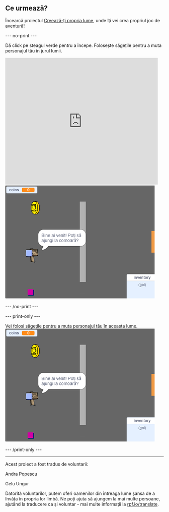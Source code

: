 ## Ce urmează?

Încearcă proiectul [Creează-ți propria lume](https://projects.raspberrypi.org/ro-RO/projects/create-your-own-world?utm_source=pathway&utm_medium=whatnext&utm_campaign=projects), unde îți vei crea propriul joc de aventură!

--- no-print ---

Dă click pe steagul verde pentru a începe. Folosește săgețile pentru a muta personajul tău în jurul lumii.

<div class="scratch-preview">
  <iframe allowtransparency="true" width="485" height="402" src="https://scratch.mit.edu/projects/embed/258757783/?autostart=false" frameborder="0" scrolling="no"></iframe>
  <img src="images/create-showcase.png">
</div>

--- /no-print ---

--- print-only ---

Vei folosi săgețile pentru a muta personajul tău în aceasta lume. ![showcase.png](images/create-showcase.png)

--- /print-only ---

***

Acest proiect a fost tradus de voluntarii:

Andra Popescu

Gelu Ungur

Datorită voluntarilor, putem oferi oamenilor din întreaga lume șansa de a învăța în propria lor limbă. Ne poți ajuta să ajungem la mai multe persoane, ajutând la traducere ca și voluntar - mai multe informații la [rpf.io/translate](https://rpf.io/translate).